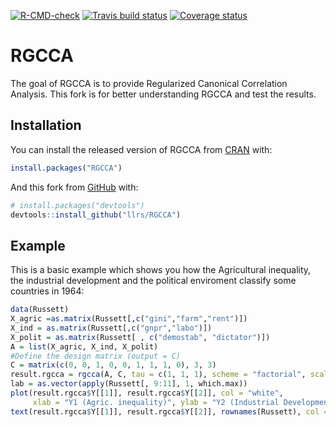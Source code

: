 <!-- badges: start -->
[![R-CMD-check](https://github.com/llrs/RGCCA/workflows/R-CMD-check/badge.svg)](https://github.com/llrs/RGCCA/actions)
[![Travis build status](https://travis-ci.org/llrs/RGCCA.svg?branch=master)](https://travis-ci.org/llrs/RGCCA)
[![Coverage status](https://codecov.io/gh/llrs/RGCCA/branch/master/graph/badge.svg)](https://codecov.io/github/llrs/RGCCA?branch=master)
<!-- badges: end -->

# RGCCA

The goal of RGCCA is to provide Regularized Canonical Correlation Analysis.
This fork is for better understanding RGCCA and test the results.

## Installation

You can install the released version of RGCCA from [CRAN](https://CRAN.R-project.org) with:

``` r
install.packages("RGCCA")
```

And this fork from [GitHub](https://github.com/) with:

``` r
# install.packages("devtools")
devtools::install_github("llrs/RGCCA")
```
## Example

This is a basic example which shows you how the Agricultural inequality, the industrial development and the political enviroment classify some countries in 1964:

``` r
data(Russett)
X_agric =as.matrix(Russett[,c("gini","farm","rent")])
X_ind = as.matrix(Russett[,c("gnpr","labo")])
X_polit = as.matrix(Russett[ , c("demostab", "dictator")])
A = list(X_agric, X_ind, X_polit)
#Define the design matrix (output = C)
C = matrix(c(0, 0, 1, 0, 0, 1, 1, 1, 0), 3, 3)
result.rgcca = rgcca(A, C, tau = c(1, 1, 1), scheme = "factorial", scale = TRUE)
lab = as.vector(apply(Russett[, 9:11], 1, which.max))
plot(result.rgcca$Y[[1]], result.rgcca$Y[[2]], col = "white",
     xlab = "Y1 (Agric. inequality)", ylab = "Y2 (Industrial Development)")
text(result.rgcca$Y[[1]], result.rgcca$Y[[2]], rownames(Russett), col = lab, cex = .7)
```

